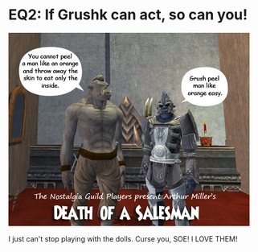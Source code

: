 # EQ2: If Grushk can act, so can you!

![deathsalesman](../uploads/2009/04/deathsalesman.jpg "deathsalesman")

I just can't stop playing with the dolls. Curse you, SOE! I LOVE THEM!


